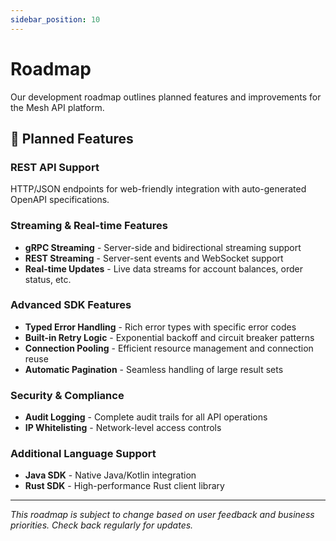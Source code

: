 ```yaml
---
sidebar_position: 10
---
```


# Roadmap

Our development roadmap outlines planned features and improvements for the Mesh API platform.

## 🚀 Planned Features

### REST API Support
HTTP/JSON endpoints for web-friendly integration with auto-generated OpenAPI specifications.

### Streaming & Real-time Features
- **gRPC Streaming** - Server-side and bidirectional streaming support
- **REST Streaming** - Server-sent events and WebSocket support
- **Real-time Updates** - Live data streams for account balances, order status, etc.

### Advanced SDK Features
- **Typed Error Handling** - Rich error types with specific error codes
- **Built-in Retry Logic** - Exponential backoff and circuit breaker patterns
- **Connection Pooling** - Efficient resource management and connection reuse
- **Automatic Pagination** - Seamless handling of large result sets

### Security & Compliance
- **Audit Logging** - Complete audit trails for all API operations
- **IP Whitelisting** - Network-level access controls

### Additional Language Support
- **Java SDK** - Native Java/Kotlin integration
- **Rust SDK** - High-performance Rust client library

---

*This roadmap is subject to change based on user feedback and business priorities. Check back regularly for updates.*

